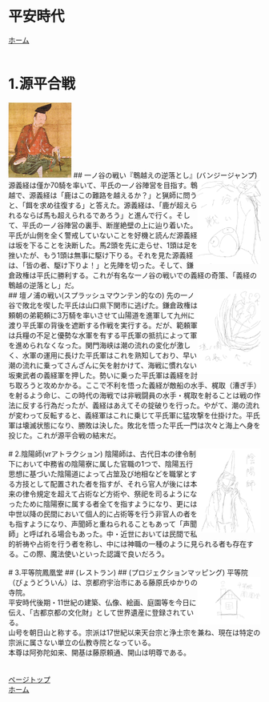 # 平安時代
<a href = "http://takajo-soft24.github.io/Event/main/">ホーム</a>
<br>
<br>
# 1.源平合戦
<img src = "image.png" width = "25%" height = "25%">
## 一ノ谷の戦い『鵯越えの逆落とし』(バンジージャンプ)
<img src = "sazae.jpg" width = "25%" height = "25%" align = "right">
源義経は僅か70騎を率いて、平氏の一ノ谷陣営を目指す。鵯越で、源義経は「鹿はこの難路を越えるか？」と猟師に問うと、「餌を求め往復する」と答えた。源義経は、「鹿が超えられるならば馬も超えられるであろう」と進んで行く。そして、平氏の一ノ谷陣営の裏手、断崖絶壁の上に辿り着いた。平氏が山側を全く警戒していないことを好機と読んだ源義経は坂を下ることを決断した。馬2頭を先に走らせ、1頭は足を挫いたが、もう1頭は無事に駆け下りる。それを見た源義経は、「皆の者、駆け下りよ！」と先陣を切った。そして、鎌倉政権は平氏に勝利する。これが有名な一ノ谷の戦いでの義経の奇策、「義経の鵯越の逆落とし」だ。
<br>
## 壇ノ浦の戦い(スプラッシュマウンテン的なの)
<img src = "名称未設定アートワーク 2.jpg" width = "25%" height = "25%" align = "right">
先の一ノ谷で敗北を喫した平氏は山口県下関市に逃げた。鎌倉政権は頼朝の弟範頼に3万騎を率いさせて山陽道を進軍して九州に渡り平氏軍の背後を遮断する作戦を実行する。だが、範頼軍は兵糧の不足と優勢な水軍を有する平氏軍の抵抗によって軍を進められなくなった。関門海峡は潮の流れの変化が激しく、水軍の運用に長けた平氏軍はこれを熟知しており、早い潮の流れに乗ってさんざんに矢を射かけて、海戦に慣れない坂東武者の義経軍を押した。勢いに乗った平氏軍は義経を討ち取ろうと攻めかかる。ここで不利を悟った義経が敵船の水手、梶取（漕ぎ手）を射るよう命じ、この時代の海戦では非戦闘員の水手・梶取を射ることは戦の作法に反する行為だったが、義経はあえてその掟破りを行った。やがて、潮の流れが変わって反転すると、義経軍はこれに乗じて平氏軍に猛攻撃を仕掛けた。平氏軍は壊滅状態になり、勝敗は決した。敗北を悟った平氏一門は次々と海上へ身を投じた。これが源平合戦の結末だ。
<br>
<br>
# 2.陰陽師(vrアトラクション)
<img src = "itinotani.jpg" width = "25%" height = "25%" align = "right">
陰陽師は、古代日本の律令制下において中務省の陰陽寮に属した官職の1つで、陰陽五行思想に基づいた陰陽道によって占筮及び地相などを職掌とする方技として配置された者を指すが、それら官人が後には本来の律令規定を超えて占術など方術や、祭祀を司るようになったために陰陽寮に属する者全てを指すようになり、更には中世以降の民間において個人的に占術等を行う非官人の者をも指すようになり、声聞師と重ねられることもあって「声聞師」と呼ばれる場合もあった。中・近世においては民間で私的祈祷や占術を行う者を称し、中には神職の一種のように見られる者も存在する。この際、魔法使いといった認識で良いだろう。
<br>
<br>
# 3.平等院鳳凰堂
## (レストラン)
## (プロジェクションマッピング)
<img src = "onmyo.jpg" width = "25%" height = "25%" align = "right">
平等院（びょうどういん）は、京都府宇治市にある藤原氏ゆかりの寺院。<br>
平安時代後期・11世紀の建築、仏像、絵画、庭園等を今日に伝え、「古都京都の文化財」として世界遺産に登録されている。<br>
山号を朝日山と称する。宗派は17世紀以来天台宗と浄土宗を兼ね、現在は特定の宗派に属さない単立の仏教寺院となっている。<br>
本尊は阿弥陀如来、開基は藤原頼通、開山は明尊である。<br>

<br>
<br>
<a href = "http://takajo-soft11.github.io/Heian-Period/">ページトップ</a>
<br>
<a href = "http://takajo-soft24.github.io/Event/main">ホーム</a>

